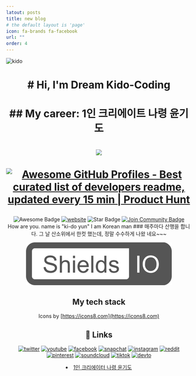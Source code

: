 ```yaml
---
latout: posts
title: new blog
# the default layout is 'page'
icon: fa-brands fa-facebook
url: ""
order: 4
---
```


![kido](https://hits.seeyoufarm.com/api/count/incr/badge.svg?url=https%3A%2F%2Fgithub.com%2Fsyskido%2Fhit-counter&count_bg=%2379C83D&title_bg=%23555555&icon=accusoft.svg&icon_color=%23E7E7E7&title=나령윤기도&edge_flat=false)

<h1 align="center">
  # Hi, I'm Dream Kido-Coding</h1>
  
<h1 align="center">
 ## My career: 1인 크리에이트 나령 윤기도
  
![](https://avatars.githubusercontent.com/u/61651321?s=400&u=380c4fa5a1a81e90e3ac34e72298b628e8e13852&v=4)

  
 
 
<a href="https://www.producthunt.com/posts/awesome-github-profiles?utm_source=badge-featured&utm_medium=badge&utm_souce=badge-awesome-github-profiles" target="_blank"><img src="https://api.producthunt.com/widgets/embed-image/v1/featured.svg?post_id=277987&theme=light" alt="Awesome GitHub Profiles - Best curated list of developers readme, updated every 15 min | Product Hunt" style="width: 200px; height: 44px;" width="200" height="44" /></a></h1>
<div align="center">
<img src="https://cdn.rawgit.com/sindresorhus/awesome/d7305f38d29fed78fa85652e3a63e154dd8e8829/media/badge.svg" alt="Awesome Badge"/>
<a href="https://arbeitnow.com/?utm_source=awesome-github-profile-readme"><img src="https://img.shields.io/static/v1?label=&labelColor=505050&message=arbeitnow&color=%230076D6&style=flat&logo=google-chrome&logoColor=%230076D6" alt="website"/></a>
<!-- <img src="http://hits.dwyl.com/abhisheknaiidu/awesome-github-profile-readme.svg" alt="Hits Badge"/> -->
<img src="https://img.shields.io/static/v1?label=%F0%9F%8C%9F&message=If%20Useful&style=style=flat&color=BC4E99" alt="Star Badge"/>
<a href="https://discord.gg/XTW52Kt"><img src="https://img.shields.io/discord/733027681184251937.svg?style=flat&label=Join%20Community&color=7289DA" alt="Join Community Badge"/></a>
<br>
How are you.
name is "ki-do yun"
I am Korean man
### 매주마다 산행을 합니다. 그 날 산소위에서 한컷 했는데, 정말 수수하게 나왔 네요~~~

![](https://raw.githubusercontent.com/badges/shields/master/readme-logo.svg?sanitize=true)
<h2> My tech stack </h2>

Icons by [https://icons8.com](https://icons8.com)

## :link: Links

<p align="center">
   <a href="https://twitter.com/syskidoyun"><img src="https://img.icons8.com/color/96/000000/twitter-squared.png" alt="twitter"/></a>
  <a href="https://www.youtube.com/@kido_1010"><img src="https://img.icons8.com/color/96/000000/youtube.png" alt="youtube"/></a>
  <a href="https://www.facebook.com/kidoyun"><img src="https://img.icons8.com/color/96/000000/facebook.png" alt="facebook"/></a>
  <a href="https://www.snapchat.com/add/syskido"><img src="https://img.icons8.com/color/96/000000/snapchat.png" alt="snapchat"/></a>
  <a href="https://www.instagram.com/kidoyun"><img src="https://img.icons8.com/color/96/000000/instagram-new.png" alt="instagram"/></a>
  <a href="https://www.reddit.com/user/Ok_Fold9562"><img src="https://img.icons8.com/color/96/000000/reddit.png" alt="reddit"/></a>
  <a href="https://fr.pinterest.com/syskido"><img src="https://img.icons8.com/color/96/000000/pinterest--v1.png" alt="pinterest"/></a>
  <a href="https://soundcloud.com/syskido"><img src="https://img.icons8.com/color/96/000000/soundcloud.png" alt="soundcloud"/></a>
  <a href="https://www.tiktok.com/@kido_7777"><img src="https://img.icons8.com/color/96/tiktok.png" alt="tiktok"/></a>
  <a href="https://dev.to/@syskido"><img src="https://img.icons8.com/windows/96/dev.png" alt="devto"/></a>

 </p>     
<li><a href="https://syskido.tistory.com">1인 크리에이터 나령 윤기도</a></li>
        
